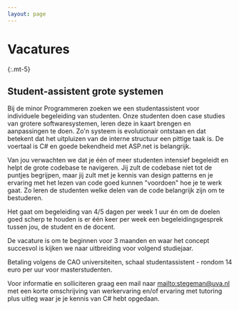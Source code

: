 ```yaml
---
layout: page
---
```


# Vacatures
{:.mt-5}

## Student-assistent grote systemen

Bij de minor Programmeren zoeken we een studentassistent voor individuele begeleiding van studenten. Onze studenten doen case studies van grotere softwaresystemen, leren deze in kaart brengen en aanpassingen te doen. Zo'n systeem is evolutionair ontstaan en dat betekent dat het uitpluizen van de interne structuur een pittige taak is. De voertaal is C# en goede bekendheid met ASP.net is belangrijk.

Van jou verwachten we dat je één of meer studenten intensief begeleidt en helpt de grote codebase te navigeren. Jij zult de codebase niet tot de puntjes begrijpen, maar jij zult met je kennis van design patterns en je ervaring met het lezen van code goed kunnen "voordoen" hoe je te werk gaat. Zo leren de studenten welke delen van de code belangrijk zijn om te bestuderen.

Het gaat om begeleiding van 4/5 dagen per week 1 uur én om de doelen goed scherp te houden is er één keer per week een begeleidingsgesprek tussen jou, de student en de docent.

De vacature is om te beginnen voor 3 maanden en waar het concept succesvol is kijken we naar uitbreiding voor volgend studiejaar.

Betaling volgens de CAO universiteiten, schaal studentassistent - rondom 14 euro per uur voor masterstudenten.

Voor informatie en solliciteren graag een mail naar <mailto:stegeman@uva.nl> met een korte omschrijving van werkervaring en/of ervaring met tutoring plus uitleg waar je je kennis van C# hebt opgedaan.


<!-- ## Student-assistent minor programmeren -->
